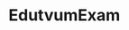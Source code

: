 # EdutvumExam

<!-- Disabling for now, since TravisCI is failing for some reason.

[![Build Status](https://travis-ci.org/Tattvum/edutvum-exam.svg?branch=master)](https://travis-ci.org/Tattvum/edutvum-exam)

[![Coverage Status](https://coveralls.io/repos/github/Tattvum/edutvum-exam/badge.svg?branch=master)](https://coveralls.io/github/Tattvum/edutvum-exam?branch=master)

-->
